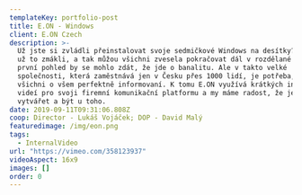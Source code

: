 ```yaml
---
templateKey: portfolio-post
title: E.ON - Windows
client: E.ON Czech
description: >-
  Už jste si zvládli přeinstalovat svoje sedmičkové Windows na desítky? V E.ONu
  už to zmákli, a tak můžou všichni zvesela pokračovat dál v rozdělané práci. Na
  první pohled by se mohlo zdát, že jde o banalitu. Ale v takto velké
  společnosti, která zaměstnává jen v Česku přes 1000 lidí, je potřeba, aby byli
  všichni o všem perfektně informovaní. K tomu E.ON využívá krátkých interních
  videí pro svoji firemní komunikační platformu a my máme radost, že je můžeme
  vytvářet a být u toho.
date: 2019-09-11T09:31:06.808Z
coop: Director - Lukáš Vojáček; DOP - David Malý
featuredimage: /img/eon.png
tags:
  - InternalVideo
url: "https://vimeo.com/358123937"
videoAspect: 16x9
images: []
order: 0
---
```

